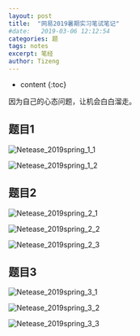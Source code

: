 ```yaml
---
layout: post
title:  "网易2019暑期实习笔试笔记"
#date:   2019-03-06 12:12:54
categories: 题
tags: notes
excerpt: 笔经
author: Tizeng
---
```


* content
{:toc}

因为自己的心态问题，让机会白白溜走。

## 题目1

![Netease_2019spring_1_1](https://github.com/tizengyan/images/raw/master/Netease_2019spring_1_1.jpg)

![Netease_2019spring_1_2](https://github.com/tizengyan/images/raw/master/Netease_2019spring_1_2.jpg)

## 题目2

![Netease_2019spring_2_1](https://github.com/tizengyan/images/raw/master/Netease_2019spring_2_1.jpg)

![Netease_2019spring_2_2](https://github.com/tizengyan/images/raw/master/Netease_2019spring_2_2.jpg)

![Netease_2019spring_2_3](https://github.com/tizengyan/images/raw/master/Netease_2019spring_2_3.jpg)

## 题目3

![Netease_2019spring_3_1](https://github.com/tizengyan/images/raw/master/Netease_2019spring_3_1.jpg)

![Netease_2019spring_3_2](https://github.com/tizengyan/images/raw/master/Netease_2019spring_3_2.jpg)

![Netease_2019spring_3_3](https://github.com/tizengyan/images/raw/master/Netease_2019spring_3_3.jpg)